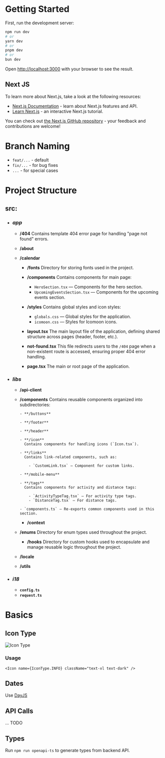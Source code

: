 # Getting Started

First, run the development server:

```bash
npm run dev
# or
yarn dev
# or
pnpm dev
# or
bun dev
```

Open [http://localhost:3000](http://localhost:3000) with your browser to see the result.

## Next JS

To learn more about Next.js, take a look at the following resources:

- [Next.js Documentation](https://nextjs.org/docs) - learn about Next.js features and API.
- [Learn Next.js](https://nextjs.org/learn) - an interactive Next.js tutorial.

You can check out [the Next.js GitHub repository](https://github.com/vercel/next.js) - your feedback and contributions
are welcome!

# Branch Naming

* `feat/...` - default
* `fix/...` - for bug fixes
* `...` - for special cases

# Project Structure

## src:

- ### **_app_**

    - **/404**
      Contains template 404 error page for handling "page not found" errors.

    - **/about**
    - **/calendar**

        - **/fonts**
          Directory for storing fonts used in the project.

        - **/components**
          Contains components for main page:

            - `HeroSection.tsx` — Components for the hero section.
            - `UpcomingEventsSection.tsx` — Components for the upcoming events section.

        - **/styles**
          Contains global styles and icon styles:

            - `globals.css` — Global styles for the application.
            - `icomoon.css` — Styles for Icomoon icons.

        - **layout.tsx**
          The main layout file of the application, defining shared structure across pages (header, footer, etc.).

        - **not-found.tsx**
          This file redirects users to the `/404` page when a non-existent route is accessed, ensuring proper 404 error
          handling.

        - **page.tsx**
          The main or root page of the application.

- ### **_libs_**

    - **/api-client**

    - **/components**
      Contains reusable components organized into subdirectories:

          - **/buttons**

          - **/footer**

          - **/header**

          - **/icon**
            Contains components for handling icons (`Icon.tsx`).

          - **/links**
            Contains link-related components, such as:

              - `CustomLink.tsx` — Component for custom links.

          - **/mobile-menu**

          - **/tags**
            Contains components for activity and distance tags:

              - `ActivityTypeTag.tsx` — For activity type tags.
              - `DistanceTag.tsx` — For distance tags.

          - `components.ts` — Re-exports common components used in this section.

        - **/context**
    - **/enums**
      Directory for enum types used throughout the project.
        - **/hooks**
          Directory for custom hooks used to encapsulate and manage reusable logic throughout the project.
    - **/locale**
    - **/utils**

- ### **_i18_**
    - **`config.ts`**
    - **`request.ts`**

# Basics

## Icon Type

![Icon Type](https://firebasestorage.googleapis.com/v0/b/dasboard-bb88c.appspot.com/o/icon-type.webp?alt=media&token=4e310b68-2b02-4773-bf7d-d7bde0fc7bbb)

### Usage

```tsx
<Icon name={IconType.INFO} className="text-xl text-dark" />
```

## Dates

Use [DayJS](https://day.js.org/)

## API Calls

... TODO

## Types

Run `npm run openapi-ts` to generate types from backend API.
